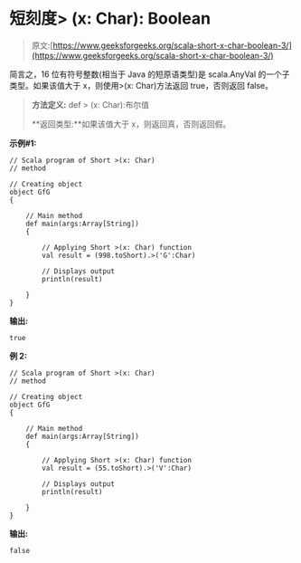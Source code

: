 # 短刻度> (x: Char): Boolean

> 原文:[https://www.geeksforgeeks.org/scala-short-x-char-boolean-3/](https://www.geeksforgeeks.org/scala-short-x-char-boolean-3/)

简言之，16 位有符号整数(相当于 Java 的短原语类型)是 scala.AnyVal 的一个子类型。如果该值大于 x，则使用>(x: Char)方法返回 true，否则返回 false。

> **方法定义:** def > (x: Char):布尔值
> 
> **返回类型:**如果该值大于 x，则返回真，否则返回假。

**示例#1:**

```
// Scala program of Short >(x: Char) 
// method 

// Creating object 
object GfG 
{ 

    // Main method 
    def main(args:Array[String]) 
    { 

        // Applying Short >(x: Char) function 
        val result = (998.toShort).>('G':Char)

        // Displays output 
        println(result) 

    } 
} 
```

**输出:**

```
true

```

**例 2:**

```
// Scala program of Short >(x: Char) 
// method 

// Creating object 
object GfG 
{ 

    // Main method 
    def main(args:Array[String]) 
    { 

        // Applying Short >(x: Char) function 
        val result = (55.toShort).>('V':Char)

        // Displays output 
        println(result) 

    } 
} 
```

**输出:**

```
false

```